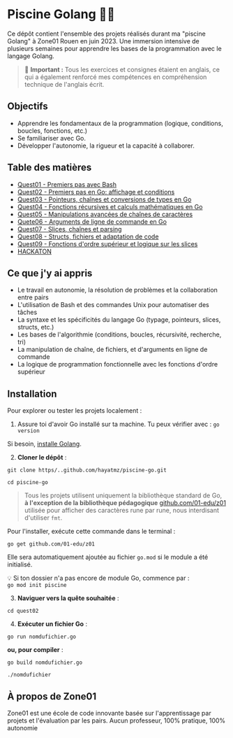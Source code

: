 # Piscine Golang 🏊‍♂️

Ce dépôt contient l'ensemble des projets réalisés durant ma "piscine Golang" à Zone01 Rouen en juin 2023. Une immersion intensive de plusieurs semaines pour apprendre les bases de la programmation avec le langage Golang.

> 📌 **Important :** Tous les exercices et consignes étaient en anglais, ce qui a également renforcé mes compétences en compréhension technique de l'anglais écrit.

## Objectifs

-   Apprendre les fondamentaux de la programmation (logique, conditions, boucles, fonctions, etc.)
-   Se familiariser avec Go.
-   Développer l'autonomie, la rigueur et la capacité à collaborer.

## Table des matières

-   [Quest01 - Premiers pas avec Bash](./quest01)
-   [Quest02 - Premiers pas en Go: affichage et conditions](./quest02)
-   [Quest03 - Pointeurs, chaînes et conversions de types en Go](./quest03)
-   [Quest04 - Fonctions récursives et calculs mathématiques en Go](./quest04)
-   [Quest05 - Manipulations avancées de chaînes de caractères](./quest05)
-   [Quete06 - Arguments de ligne de commande en Go](./quest06)
-   [Quest07 - Slices, chaînes et parsing](./quest07)
-   [Quest08 - Structs, fichiers et adaptation de code](./quest08)
-   [Quest09 - Fonctions d'ordre supérieur et logique sur les slices](./quest09)
- [HACKATON](./hackaton)

## Ce que j'y ai appris

- Le travail en autonomie, la résolution de problèmes et la collaboration entre pairs
- L'utilisation de Bash et des commandes Unix pour automatiser des tâches
-   La syntaxe et les spécificités du langage Go (typage, pointeurs, slices, structs, etc.)
-   Les bases de l'algorithmie (conditions, boucles, récursivité, recherche, tri)
-   La manipulation de chaîne, de fichiers, et d'arguments en ligne de commande
- La logique de programmation fonctionnelle avec les fonctions d'ordre supérieur

## Installation

Pour explorer ou tester les projets localement :

1. Assure toi d'avoir Go installé sur ta machine. Tu peux vérifier avec :
```go version```

Si besoin, [installe Golang](https://golang.org/dl).

2. **Cloner le dépôt** :

```git clone https/..github.com/hayatmz/piscine-go.git```<br>

```cd piscine-go```

> Tous les projets utilisent uniquement la bibliothèque standard de Go, **à l'exception de la bibliothèque pédagogique** [github.com/01-edu/z01](./github.com/01-edu/z01) utilisée pour afficher des caractères rune par rune, nous interdisant d'utiliser ```fmt```.

Pour l'installer, exécute cette commande dans le terminal :

```go get github.com/01-edu/z01```<br>

Elle sera automatiquement ajoutée au fichier ```go.mod``` si le module a été initialisé.

💡 Si ton dossier n'a pas encore de module Go, commence par :<br>
```go mod init piscine```

3. **Naviguer vers la quête souhaitée** :

```cd quest02```

4. **Exécuter un fichier Go** :

```go run nomdufichier.go```

**ou, pour compiler** :

```go build nomdufichier.go```<br>

```./nomdufichier```


## À propos de Zone01

Zone01 est une école de code innovante basée sur l'apprentissage par projets et l'évaluation par les pairs. Aucun professeur, 100% pratique, 100% autonomie